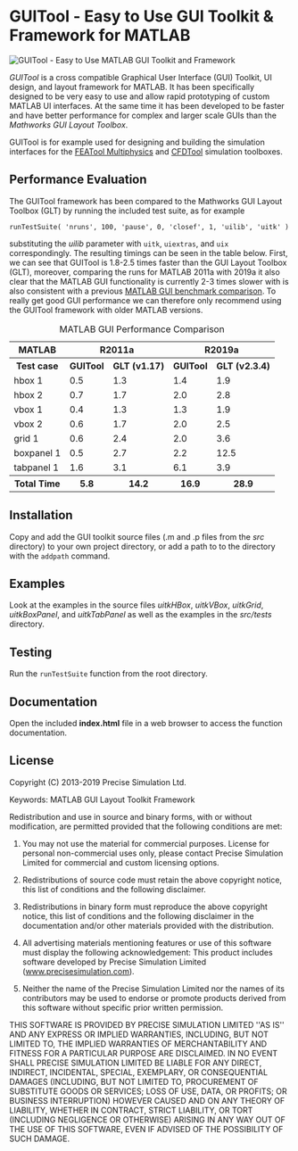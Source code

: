 GUITool - Easy to Use GUI Toolkit & Framework for MATLAB
========================================================

![GUITool - Easy to Use MATLAB GUI Toolkit and Framework](https://raw.githubusercontent.com/precisesimulation/featool-multiphysics/master/featool-multiphysics-screenshot.png)


_GUITool_ is a cross compatible Graphical User Interface (GUI)
Toolkit, UI design, and layout framework for MATLAB. It has been
specifically designed to be very easy to use and allow rapid
prototyping of custom MATLAB UI interfaces. At the same time it has
been developed to be faster and have better performance for complex
and larger scale GUIs than the _Mathworks GUI Layout Toolbox_.

GUITool is for example used for designing and building the simulation
interfaces for the [FEATool Multiphysics](https://www.featool.com) and
[CFDTool](https://www.cfdtool.com) simulation toolboxes.


Performance Evaluation
----------------------

The GUITool framework has been compared to the Mathworks GUI Layout
Toolbox (GLT) by running the included test suite, as for example

    runTestSuite( 'nruns', 100, 'pause', 0, 'closef', 1, 'uilib', 'uitk' )

substituting the _uilib_ parameter with `uitk`, `uiextras`, and `uix`
correspondingly. The resulting timings can be seen in the table
below. First, we can see that GUITool is 1.8-2.5 times faster than the
GUI Layout Toolbox (GLT), moreover, comparing the runs for MATLAB
2011a with 2019a it also clear that the MATLAB GUI functionality is
currently 2-3 times slower with is also consistent with a previous
[MATLAB GUI benchmark comparison](https://www.precisesimulation.com/blog/2019-08-20-benchmarking-and-performance-comparison-of-matlab-versions).
To really get good GUI performance we can therefore only recommend
using the GUITool framework with older MATLAB versions.

<table>
  <caption id="matlab-gui-performance-comparison-table">MATLAB GUI Performance Comparison</caption>
  <tr> <th> MATLAB     <th colspan="2"> R2011a        <th colspan="2"> R2019a
  <tr> <th> Test case  <th> GUITool <th>  GLT (v1.17) <th> GUITool <th> GLT (v2.3.4)
  <tr> <td> hbox 1     <td>     0.5 <td>          1.3 <td>     1.4 <td>          1.9
  <tr> <td> hbox 2     <td>     0.7 <td>          1.7 <td>     2.0 <td>          2.8
  <tr> <td> vbox 1     <td>     0.4 <td>          1.3 <td>     1.3 <td>          1.9
  <tr> <td> vbox 2     <td>     0.6 <td>          1.7 <td>     2.0 <td>          2.5
  <tr> <td> grid 1     <td>     0.6 <td>          2.4 <td>     2.0 <td>          3.6
  <tr> <td> boxpanel 1 <td>     0.5 <td>          2.7 <td>     2.2 <td>         12.5
  <tr> <td> tabpanel 1 <td>     1.6 <td>          3.1 <td>     6.1 <td>          3.9
  <tr> <th> Total Time <th>     5.8 <th>         14.2 <th>    16.9 <th>         28.9
</table>


Installation
------------

Copy and add the GUI toolkit source files (.m and .p files from
the _src_ directory) to your own project directory, or add a path to
to the directory with the `addpath` command.


Examples
--------

Look at the examples in the source files _uitkHBox_, _uitkVBox_,
_uitkGrid_, _uitkBoxPanel_, and _uitkTabPanel_ as well as the examples
in the _src/tests_ directory.


Testing
-------

Run the `runTestSuite` function from the root directory.


Documentation
-------------

Open the included **index.html** file in a web browser to access the
function documentation.


License
-------

Copyright (C) 2013-2019 Precise Simulation Ltd.

Keywords: MATLAB GUI Layout Toolkit Framework

Redistribution and use in source and binary forms, with or without
modification, are permitted provided that the following conditions are met:

1. You may not use the material for commercial purposes. License for
   personal non-commercial uses only, please contact Precise Simulation
   Limited for commercial and custom licensing options.

2. Redistributions of source code must retain the above copyright
   notice, this list of conditions and the following disclaimer.

3. Redistributions in binary form must reproduce the above copyright
   notice, this list of conditions and the following disclaimer in the
   documentation and/or other materials provided with the distribution.

4. All advertising materials mentioning features or use of this
   software must display the following acknowledgement: This product
   includes software developed by Precise Simulation Limited
   (www.precisesimulation.com).

5. Neither the name of the Precise Simulation Limited nor the
   names of its contributors may be used to endorse or promote products
   derived from this software without specific prior written permission.

THIS SOFTWARE IS PROVIDED BY PRECISE SIMULATION LIMITED ''AS IS'' AND ANY
EXPRESS OR IMPLIED WARRANTIES, INCLUDING, BUT NOT LIMITED TO, THE IMPLIED
WARRANTIES OF MERCHANTABILITY AND FITNESS FOR A PARTICULAR PURPOSE ARE
DISCLAIMED. IN NO EVENT SHALL PRECISE SIMULATION LIMITED BE LIABLE FOR ANY
DIRECT, INDIRECT, INCIDENTAL, SPECIAL, EXEMPLARY, OR CONSEQUENTIAL DAMAGES
(INCLUDING, BUT NOT LIMITED TO, PROCUREMENT OF SUBSTITUTE GOODS OR SERVICES;
LOSS OF USE, DATA, OR PROFITS; OR BUSINESS INTERRUPTION) HOWEVER CAUSED AND
ON ANY THEORY OF LIABILITY, WHETHER IN CONTRACT, STRICT LIABILITY, OR TORT
(INCLUDING NEGLIGENCE OR OTHERWISE) ARISING IN ANY WAY OUT OF THE USE OF THIS
SOFTWARE, EVEN IF ADVISED OF THE POSSIBILITY OF SUCH DAMAGE.
